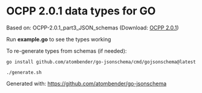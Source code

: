 # OCPP 2.0.1 data types for GO

Based on: OCPP-2.0.1_part3_JSON_schemas (Download:
[OCPP 2.0.1](https://www.openchargealliance.org/downloads/))

Run **example.go** to see the types working

To re-generate types from schemas (if needed):
    
    go install github.com/atombender/go-jsonschema/cmd/gojsonschema@latest

    ./generate.sh

Generated with: https://github.com/atombender/go-jsonschema
